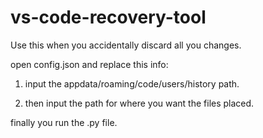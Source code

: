 # vs-code-recovery-tool
Use this when you accidentally discard all you changes.


open config.json and replace this info:


1. input the appdata/roaming/code/users/history path.

2. then input the path for where you want the files placed.


finally you run the .py file. 
